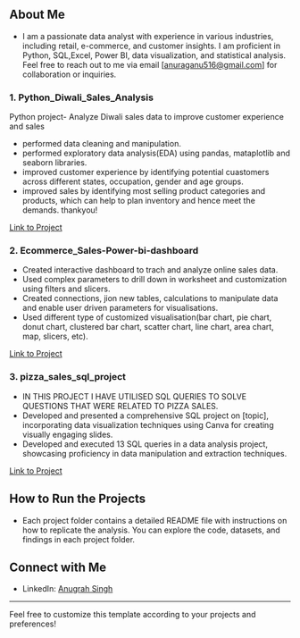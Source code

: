 
## About Me

- I am a passionate data analyst with experience in various industries, including retail, e-commerce, and customer insights. I am proficient in Python, SQL,Excel, Power BI, data visualization, and statistical analysis. Feel free to reach out to me via email [anuraganu516@gmail.com] for collaboration or inquiries.

### 1. Python_Diwali_Sales_Analysis
Python project- Analyze Diwali sales data to improve customer experience and sales

- performed data cleaning and manipulation.
- performed exploratory data analysis(EDA) using pandas, mataplotlib and seaborn libraries.
- improved customer experience by identifying potential cuastomers across different states, occupation, gender and age groups.
- improved sales by identifying most selling product categories and products, which can help to plan inventory and hence meet the demands.
thankyou!

[Link to Project](https://github.com/Anugrah-Singh11/Python_Diwali_Sales_Analysis.git)

### 2. Ecommerce_Sales-Power-bi-dashboard
- Created interactive dashboard to trach and analyze online sales data.
- Used complex parameters to drill down in worksheet and customization using filters and slicers.
- Created connections, jion new tables, calculations to manipulate data and enable user driven parameters for visualisations.
- Used different type of customized visualisation(bar chart, pie chart, donut chart, clustered bar chart, scatter chart, line chart, area chart, map, slicers, etc).

[Link to Project](https://github.com/Anugrah-Singh11/Ecommerce_Sales-Power-bi-dashboard.git)

### 3. pizza_sales_sql_project
- IN THIS PROJECT I HAVE UTILISED SQL QUERIES TO SOLVE QUESTIONS THAT WERE RELATED TO PIZZA SALES.
- Developed and presented a comprehensive SQL project on [topic], incorporating data visualization techniques using Canva for
 creating visually engaging slides.
- Developed and executed 13 SQL queries in a data analysis project, showcasing proficiency in data manipulation and extraction
 techniques.

[Link to Project](https://github.com/Anugrah-Singh11/pizza_sales_sql_project)


## How to Run the Projects

- Each project folder contains a detailed README file with instructions on how to replicate the analysis. You can explore the code, datasets, and findings in each project folder.

## Connect with Me

- LinkedIn: [Anugrah Singh](https://www.linkedin.com/in/anugrahsingh11)


---

Feel free to customize this template according to your projects and preferences!
